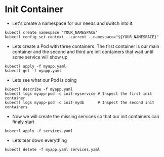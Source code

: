 # Init Container

* Let's create a namespace for our needs and switch into it.

```shell
kubectl create namespace "YOUR_NAMESPACE"
kubectl config set-context --current --namespace="${YOUR_NAMESPACE}"
```

* Lets create a Pod with three containers. The first container is our main container and the second and third are init containers that wait until some service will show up

```shell
kubectl apply -f myapp.yaml
kubectl get -f myapp.yaml
```

* Lets see what our Pod is doing

```shell
kubectl describe -f myapp.yaml
kubectl logs myapp-pod -c init-myservice # Inspect the first init container
kubectl logs myapp-pod -c init-mydb      # Inspect the second init containers
```

* Now we will create the missing services so that our init containers can finaly start

```shell
kubectl apply -f services.yaml
```

* Lets tear down everything

```shell
kubectl delete -f myapp.yaml services.yaml
```
